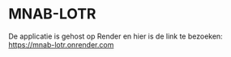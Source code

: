 # MNAB-LOTR
De applicatie is gehost op Render en hier is de link te bezoeken: https://mnab-lotr.onrender.com
